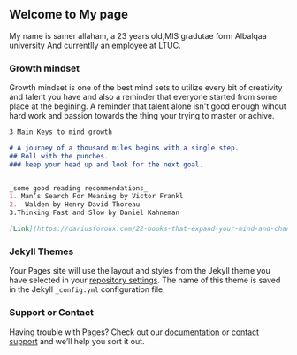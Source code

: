 

## Welcome to My page

My name is samer allaham, a 23 years old,MIS gradutae form Albalqaa university And currentlly an employee at LTUC.

### Growth mindset

Growth mindset is one of the best mind sets to utilize every bit of creativity and talent you have and also a reminder that everyone started from some place at the begining.
A reminder that talent alone isn't good enough wihout hard work and passion towards the thing your trying to master or achive. 

```markdown
3 Main Keys to mind growth

# A journey of a thousand miles begins with a single step.
## Roll with the punches.
### keep your head up and look for the next goal.


_some good reading recommendations_
1. Man’s Search For Meaning by Victor Frankl
2.  Walden by Henry David Thoreau
3.Thinking Fast and Slow by Daniel Kahneman

[Link](https://dariusforoux.com/22-books-that-expand-your-mind-and-change-the-way-you-live/) and ![Image](src)
```

### Jekyll Themes

Your Pages site will use the layout and styles from the Jekyll theme you have selected in your [repository settings](https://github.com/samer-allaham/learning-new-stuff/settings). The name of this theme is saved in the Jekyll `_config.yml` configuration file.

### Support or Contact

Having trouble with Pages? Check out our [documentation](https://help.github.com/categories/github-pages-basics/) or [contact support](https://github.com/contact) and we’ll help you sort it out.
